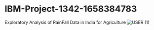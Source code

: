 # IBM-Project-1342-1658384783
Exploratory Analysis of RainFall Data in India for Agriculture
![USER (1)](https://user-images.githubusercontent.com/86096787/196024032-bb8806ba-b7bf-4509-93ef-13a3d0c13a40.png)
